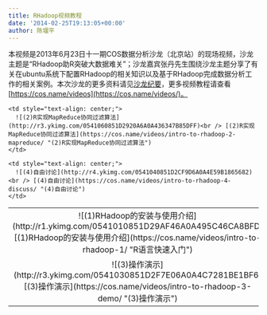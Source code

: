 ```yaml
---
title: RHadoop视频教程
date: '2014-02-25T19:13:05+00:00'
author: 陈堰平
---
```


本视频是2013年6月23日十一期COS数据分析沙龙（北京站）的现场视频，沙龙主题是“RHadoop助R突破大数据难关”；沙龙嘉宾张丹先生围绕沙龙主题分享了有关在ubuntu系统下配置RHadoop的相关知识以及基于RHadoop完成数据分析工作的相关案例。本次沙龙的更多资料请见[沙龙纪要](/2013/07/beijing-cos-salon-june-2013/)，更多视频教程请查看 [https://cos.name/videos](https://cos.name/videos/)。

<table>
  <tr>
    <td style="text-align: center;">
      ![(1)RHadoop的安装与使用介绍](http://r1.ykimg.com/0541010851D29AF46A0A495C46CA8BFD)<br /> [(1)RHadoop的安装与使用介绍](https://cos.name/videos/intro-to-rhadoop-1/ "R语言快速入门")
    </td>
    
    <td style="text-align: center;">
      ![(2)R实现MapReduce协同过滤算法](http://r3.ykimg.com/0541060851D2920A6A0A436347B85DFF)<br /> [(2)R实现MapReduce协同过滤算法](https://cos.name/videos/intro-to-rhadoop-2-mapreduce/ "(2)R实现MapReduce协同过滤算法")
    </td>
  </tr>
  
  <tr>
    <td style="text-align: center;">
      ![(3)操作演示](http://r3.ykimg.com/0541030851D2F7E06A0A4C7281BE1BF6)<br /> [(3)操作演示](https://cos.name/videos/intro-to-rhadoop-3-demo/ "(3)操作演示")
    </td>
    
    <td style="text-align: center;">
      ![(4)自由讨论](http://r4.ykimg.com/0541040851D2CF9D6A0A4E59B1865682)<br /> [(4)自由讨论](https://cos.name/videos/intro-to-rhadoop-4-discuss/ "(4)自由讨论")
    </td>
  </tr>
</table>
